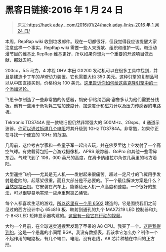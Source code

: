 # 黑客日链接:2016 年 1 月 24 日

> 原文:[https://hack aday . com/2016/01/24/hack aday-links-2016 年 1 月 24 日/](https://hackaday.com/2016/01/24/hackaday-links-january-24-2016/)

本周，RepRap wiki 收到垃圾邮件。现在一切都很好，但我觉得我应该提醒大家注意这样一个事实，RepRap wiki 需要一些人来贡献、组织和维护一切。晦涩动漫节目的维基比 RepRap 维基更好，所以如果你想为一个重要的开源项目做贡献，那就去吧。

200cc，5.5 马力，4 冲程 OHV 本田 GX200 发动机可以在很多工具中找到，并且是建造卡丁车的*神奇*动力装置。它也需要大约 350 美元。这种引擎的复制品可以从中国直接买到，价格约为 100 美元。[这里告诉你如何给这些克隆引擎中的一个添加涡轮。](http://brainlubeonline.com/clone/)

飞思卡尔制造了一些非常酷的传感器，胡安·伊格纳西奥·塞鲁多认为他们需要分线板。他有一些用于低功耗三轴加速度计、加速度计和磁力计以及压力传感器的电路板。

Tektronix TDS744A 是一款较旧但仍然非常强大的 500MHz、2Gsps、4 通道示波器。[你可以通过拆焊几个电阻](http://www.eevblog.com/forum/testgear/conversion-of-500mhz-tds744a-to-1ghz-tds784a/)将其升级到 1GHz TDS784A。非常酷，如果你正在寻找一个便宜的 1GHz 的范围。

几周前，这位考古学家和一些童子军一起出去玩，并在佛罗里达上空发射了一个高空气球。有效载荷包括一台游戏摄像机、APRS 跟踪器、GoPro 和其他一些零碎东西。气球飞到了 106，000 英尺的高度，在离卡纳维拉尔角仅几英里的地方着陆。

大型遥控飞机——尤其是无人机——发射起来很痛苦。超过一定尺寸的飞翼用手发射是危险的，起落架很重，而且大部分是不必要的。下一个最佳解决方案是什么？[当然是投石机](https://www.youtube.com/watch?v=0zoLDBvFwgA)。它安装在汽车上，能够给无人机一点高度和速度。一个很好的想法，可以很容易地实现一些承重聚氯乙烯管。

每个人都喜欢生活的游戏，[所以这里有一个用 6502](http://forum.6502.org/viewtopic.php?f=1&t=3510) 建造的。它是围绕我们之前见过的西方设计中心 65c816 板、映射到通孔的九个 MAX7219 LED 控制器和九个 8×8 LED 矩阵显示器构建的。[这里有一段它在行动的视频](https://www.youtube.com/watch?v=wg5X4eiIO24)。

大约一个月前，在全球速卖通搜索发现了苹果的 A8 CPU。我买了一个。[这是我得到的](https://hackaday.com/wp-content/uploads/2016/01/a8.jpg)。这是一个愚蠢的小间距 BGA，我没有数据表。我该拿它怎么办？制作一个不起作用的电路板，有几个端口，电阻，没有走线，A8 芯片种植在中间的正方形。